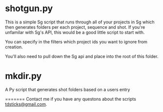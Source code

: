 shotgun.py
=======

This is a simple Sg script that runs through all of your projects in Sg which then generates folders per each project, sequence and shot.  If you're unfamilar with Sg's API, this would be a good little script to start with.

You can specify in the filters which project ids you want to ignore from creation.

You'll also need to pull down the Sg api and place into the root of this folder.


mkdir.py
=======

A Py script that generates shot folders based on a users entry


=======
Contact me if you have any questons about the scripts tdsticks@gmail.com.
